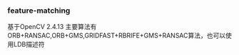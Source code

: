 ### feature-matching
基于OpenCV 2.4.13 主要算法有ORB+RANSAC,ORB+GMS,GRIDFAST+RBRIFE+GMS+RANSAC算法，也可以使用LDB描述符
